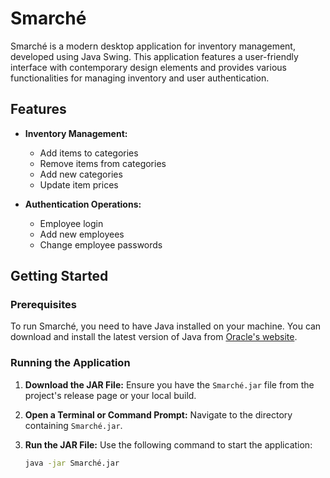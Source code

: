 # Smarché

Smarché is a modern desktop application for inventory management, developed using Java Swing. This application features a user-friendly interface with contemporary design elements and provides various functionalities for managing inventory and user authentication.

## Features

- **Inventory Management:**
  - Add items to categories
  - Remove items from categories
  - Add new categories
  - Update item prices

- **Authentication Operations:**
  - Employee login
  - Add new employees
  - Change employee passwords

## Getting Started

### Prerequisites

To run Smarché, you need to have Java installed on your machine. You can download and install the latest version of Java from [Oracle's website](https://www.oracle.com/java/technologies/javase-downloads.html).

### Running the Application

1. **Download the JAR File:**
   Ensure you have the `Smarché.jar` file from the project's release page or your local build.

2. **Open a Terminal or Command Prompt:**
   Navigate to the directory containing `Smarché.jar`.

3. **Run the JAR File:**
   Use the following command to start the application:
   ```sh
   java -jar Smarché.jar
